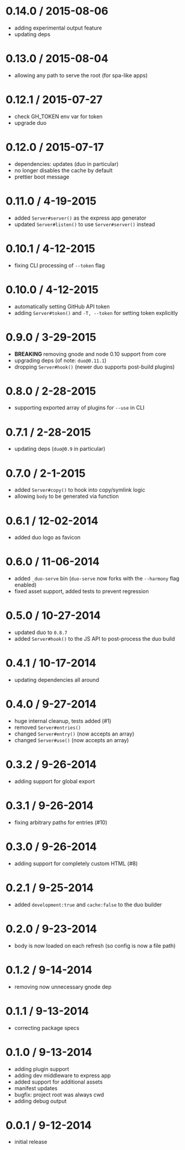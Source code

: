 
0.14.0 / 2015-08-06
===================

  * adding experimental output feature
  * updating deps

0.13.0 / 2015-08-04
===================

  * allowing any path to serve the root (for spa-like apps)

# 0.12.1 / 2015-07-27
  * check GH_TOKEN env var for token
  * upgrade duo

# 0.12.0 / 2015-07-17
  * dependencies: updates (duo in particular)
  * no longer disables the cache by default
  * prettier boot message

# 0.11.0 / 4-19-2015
 * added `Server#server()` as the express app generator
 * updated `Server#listen()` to use `Server#server()` instead

# 0.10.1 / 4-12-2015
 * fixing CLI processing of `--token` flag

# 0.10.0 / 4-12-2015
 * automatically setting GitHub API token
 * adding `Server#token()` and `-T, --token` for setting token explicitly

# 0.9.0 / 3-29-2015
 * **BREAKING** removing gnode and node 0.10 support from core
 * upgrading deps (of note: `duo@0.11.1`)
 * dropping `Server#hook()` (newer duo supports post-build plugins)

# 0.8.0 / 2-28-2015
 * supporting exported array of plugins for `--use` in CLI

# 0.7.1 / 2-28-2015
 * updating deps (`duo@0.9` in particular)

# 0.7.0 / 2-1-2015
 * added `Server#copy()` to hook into copy/symlink logic
 * allowing `body` to be generated via function

# 0.6.1 / 12-02-2014
 * added duo logo as favicon

# 0.6.0 / 11-06-2014
 * added `_duo-serve` bin (`duo-serve` now forks with the `--harmony` flag enabled)
 * fixed asset support, added tests to prevent regression

# 0.5.0 / 10-27-2014
 * updated duo to `0.8.7`
 * added `Server#hook()` to the JS API to post-process the duo build

# 0.4.1 / 10-17-2014
 * updating dependencies all around

# 0.4.0 / 9-27-2014
 * huge internal cleanup, tests added (#1)
 * removed `Server#entries()`
 * changed `Server#entry()` (now accepts an array)
 * changed `Server#use()` (now accepts an array)

# 0.3.2 / 9-26-2014
 * adding support for global export

# 0.3.1 / 9-26-2014
 * fixing arbitrary paths for entries (#10)

# 0.3.0 / 9-26-2014
 * adding support for completely custom HTML (#8)

# 0.2.1 / 9-25-2014
 * added `development:true` and `cache:false` to the duo builder

# 0.2.0 / 9-23-2014
 * body is now loaded on each refresh (so config is now a file path)

# 0.1.2 / 9-14-2014
 * removing now unnecessary gnode dep

# 0.1.1 / 9-13-2014
 * correcting package specs

# 0.1.0 / 9-13-2014
 * adding plugin support
 * adding dev middleware to express app
 * added support for additional assets
 * manifest updates
 * bugfix: project root was always cwd
 * adding debug output

# 0.0.1 / 9-12-2014
 * initial release
